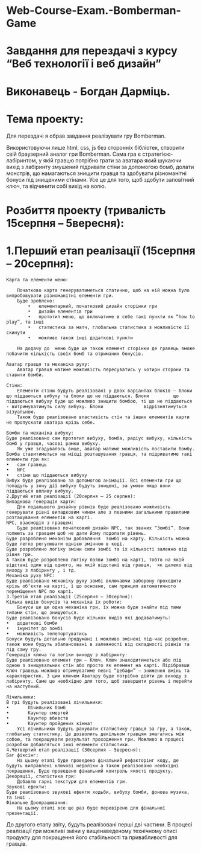# Web-Course-Exam.-Bomberman-Game
# Завдання для перездачі з курсу “Веб технології і веб дизайн”
# Виконавець - Богдан Дарміць.

# Тема проекту:
Для перездачі я обрав завдання реалізувати гру Bomberman.

Використовуючи лише html, css, js без сторонніх бібліотек, створити свій браузерний аналог гри Bomberman. Сама гра є стратегією-	лабіринтом, у якій гравцю потрібно грати за аватара який шукаючи вихід з лабіринту змушений підривати стіни за допомогою бомб, 		долати монстрів, що намагаються знищити гравця та здобувати різноманітні бонуси під знищеними стінами. Усе це для того, щоб 		здобути заповітний ключ, та відчинити собі вихід на волю.
	
# Розбиття проекту (тривалість  15серпня – 5вересня):

# 1.Перший етап реалізації (15серпня – 20серпня):
	Карта та елементи меню:
	
		Початково карта генеруватиметься статично, щоб на ній можна було випробовувати різноманітні елементи гри. 
		Буде зроблено:
			•	елементарний, початковий дизайн сторінки гри
			•	дизайн елементів гри
			•	прототип меню, що включатиме в себе такі пункти як “how to play”, та інші
			•	статистика за матч, глобальна статистика з можливістю її скинути
			•	можливо також інші додаткові пункти
			
		На додачу до  меню буде ще також елемент сторінки де гравець зможе побачити кількість своїх бомб та отриманих бонусів.
		
	Аватар гравця та механіка руху:
		Аватар гравця матиме можливість пересуватись у чотири сторони та ставити бомби. 
		
	Стіни:
		Елементи стіни будуть реалізовані у двох варіантах блоків – блоки що піддаються вибуху та блоки що не піддаються. Блоки 		що піддаються вибуху буде що можливо знищити бомбою, ті що не піддаються - витримуватимуть силу вибуху. Блоки 				відрізнятимуться візуальною.
		Також буде реалізовано властивість стін та інших елементів карти не пропускати аватара крізь себе.
		
	Бомби та механіка вибуху:
	Буде реалізовано сам прототип вибуху, бомба, радіус вибуху, кількість бомб у гравця, часові рамки вибуху.
		Як уже згадувалось вище, аватар матиме можливість поставити бомбу. Бомба ставитиметься на місці розташування гравця, та підриватиме такі елементи гри як:
	•	сам гравець
	•	NPC
	•	стіни що піддаються вибуху
	Вибух буде реалізовано за допомогою анімації. Всі елементи гри що попадуть у зону дії вибуху будуть знищені, за умови якщо вони піддаються впливу вибуху.
	2.Другий етап реалізації (20серпня – 25 серпня):
	Випадкова генерація карти:
		Для подальшого дизайну рівнів буде реалізовано можливість генерувати рівні випадковим чином але з певними загальними правилами розташування елементів на карті. 
	NPC, взаємодія з гравцем:
		Буде реалізовано початковий дизайн NPC, так званих “Зомбі”. Вони полюють за гравцем щоб не дати йому подолати рівень.
	Буде розроблено механізм добавляння  зомбі на карту. Кількість можна буде легко регулювати однією змінною в коді. 
	Буде розроблено логіку зміни сили зомбі та їх кількості залежно від рівня гри.
	А також буде розроблено логіку появи зомбі на карті, тобто на якій відстані один від одного, на якій відстані від гравця,  як далеко від виходу з лабіринту , і тд.
	Механіка руху NPC:
	Буде реалізовано механіку руху зомбі включаючи заборону проходити крізь об’єкти на карті, і що основне, сам принцип автоматичного переміщення NPC по карті.
	3.Третій етап реалізації (25серпня – 30серпня):
	Кілька видів бонусів та механіка їх роботи:
		Бонуси це ще одна механіка гри, їх можна буде знайти під тими типами стін, що знищуються. 
	Буде реалізовано бонусів буде кількох видів які додаватимуть:
	•	додаткові бомби
	•	імунітет до зомбі
	•	можливість телепортуватись
	Бонуси будуть детально продумані і можливо змінені під-час розробки, також вони будуть збалансовані в залежності від складності рівнів та під саму гру.
	Генерація ключа та логіки виходу з лабіринту:
	Буде реалізовано елемент гри – Ключ. Ключ знаходитиметься або під одною з знищувальних стін або просто як елемент на карті. Підібравши Ключ гравець можливо отримуватиме певні “дебафи” – зниження вмінь та характеристик. З цим ключем Аватару буде потрібно дійти до виходу з лабіринту. Саме це необхідно для того, щоб завершити рівень і перейти на наступний.

	Лічильники:
	В грі будуть реалізовані лічильники:
	•	    Лічильник бомб
	•	    Каунтер смертей
	•	    Каунтер вбивств
	•	    Каунтер пройдених кімнат
		Усі лічильники будуть рахувати статистику гравця за гру, а також, глобальну статистику. Це дозволить декільком гравцям змагатись між собою, та покращувати результат проходження гри. Можливо в процесі розробки добавляться інші елементи статистики. 
	4.Четвертий етап реалізації (30серпня – 5вересня):
	Баг фіксінг:
		На цьому етапі буде проведено фінальний рефакторінг коду, де будуть виправлені ключові недоліки а також реалізовано необхідні покращення. Буде проведено фінальний контроль якості продукту.
	Декорації, стилістика гри:
		Добавлю гарні текстури для елементів гри.
	Звукові ефекти:
	Буде реалізовано звукові ефекти ходьби, вибуху бомби, фонова музика, та інші .
	Фінальне Доопрацювання:
		На цьому етапі все ще раз буде перевірено для фінальної презентації.
До другого етапу звіту, будуть реалізовані перші дві частини.
В процесі реалізації гри можливі зміни у вищенаведеному технічному описі продукту для покращення його стабільності та привабливості для гравців.
